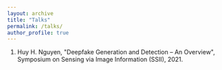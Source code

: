 ```yaml
---
layout: archive
title: "Talks"
permalink: /talks/
author_profile: true
---
```


1. Huy H. Nguyen, "Deepfake Generation and Detection – An Overview", Symposium on Sensing via Image Information (SSII), 2021.
